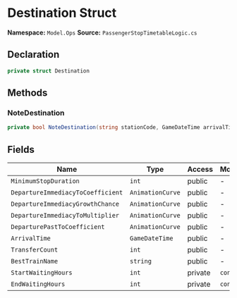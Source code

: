 # Destination Struct

**Namespace:** `Model.Ops`
**Source:** `PassengerStopTimetableLogic.cs`

## Declaration

```csharp
private struct Destination
```

## Methods

### NoteDestination

```csharp
private bool NoteDestination(string stationCode, GameDateTime arrivalTime, int transferCount, string trainName)
```

## Fields

| Name | Type | Access | Modifiers |
|------|------|--------|-----------|
| `MinimumStopDuration` | `int` | public | - |
| `DepartureImmediacyToCoefficient` | `AnimationCurve` | public | - |
| `DepartureImmediacyGrowthChance` | `AnimationCurve` | public | - |
| `DepartureImmediacyToMultiplier` | `AnimationCurve` | public | - |
| `DeparturePastToCoefficient` | `AnimationCurve` | public | - |
| `ArrivalTime` | `GameDateTime` | public | - |
| `TransferCount` | `int` | public | - |
| `BestTrainName` | `string` | public | - |
| `StartWaitingHours` | `int` | private | `const` |
| `EndWaitingHours` | `int` | private | `const` |

